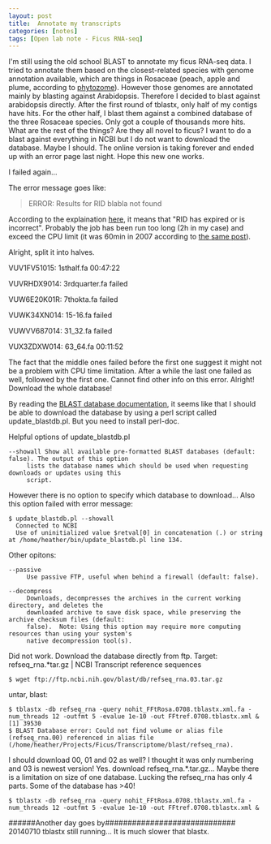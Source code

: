 ```yaml
---
layout: post
title:  Annotate my transcripts
categories: [notes]
tags: [Open lab note - Ficus RNA-seq]
---
```


I'm still using the old school BLAST to annotate my ficus RNA-seq data. I tried to annotate them based on the closest-related species with genome annotation available, which are things in Rosaceae (peach, apple and plume, according to [phytozome](http://phytozome.jgi.doe.gov)). However those genomes are annotated mainly by blasting against Arabidopsis. Therefore I decided to blast against arabidopsis directly. After the first round of tblastx, only half of my contigs have hits. For the other half, I blast them against a combined database of the three Rosaceae species. Only got a couple of thousands more hits. What are the rest of the things? Are they all novel to ficus? I want to do a blast against everything in NCBI but I do not want to download the database. Maybe I should. The online version is taking forever and ended up with an error page last night. Hope this new one works.

I failed again...

The error message goes like: 
>ERROR: Results for RID blabla not found 	

According to the explaination [here](http://www.ncbi.nlm.nih.gov/staff/tao/URLAPI/new/node99.html), it means that "RID has expired or is incorrect". Probably the job has been run too long (2h in my case) and exceed the CPU limit (it was 60min in 2007 according to [the same post](http://www.ncbi.nlm.nih.gov/staff/tao/URLAPI/new/node99.html)).

Alright, split it into halves. 


VUV1FV51015: 1sthalf.fa 00:47:22

VUVRHDX9014: 3rdquarter.fa failed

VUW6E20K01R: 7thokta.fa failed

VUWK34XN014: 15-16.fa failed

VUWVV687014: 31_32.fa failed

VUX3ZDXW014: 63_64.fa 00:11:52


The fact that the middle ones failed before the first one suggest it might not be a problem with CPU time limitation. After a while the last one failed as well, followed by the first one. Cannot find other info on this error. Alright! Download the whole database!

By reading the [BLAST database documentation](ftp://ftp.ncbi.nlm.nih.gov/blast/documents/blastdb.html), it seems like that I should be able to download the database by using a perl script called update_blastdb.pl. But you need to install perl-doc. 

Helpful options of update_blastdb.pl

	--showall Show all available pre-formatted BLAST databases (default: false). The output of this option
         lists the database names which should be used when requesting downloads or updates using this
         script. 
   However there is no option to specify which database to download... Also this option failed with error message:
         
    $ update_blastdb.pl --showall
	  Connected to NCBI
	  Use of uninitialized value $retval[0] in concatenation (.) or string at /home/heather/bin/update_blastdb.pl line 134.
	
Other opitons:
		         
	--passive
         Use passive FTP, useful when behind a firewall (default: false).
         
	--decompress
         Downloads, decompresses the archives in the current working directory, and deletes the
         downloaded archive to save disk space, while preserving the archive checksum files (default:
         false).  Note: Using this option may require more computing resources than using your system's
         native decompression tool(s).

Did not work. Download the database directly from ftp. Target:
refseq_rna.*tar.gz     | NCBI Transcript reference sequences

	$ wget ftp://ftp.ncbi.nih.gov/blast/db/refseq_rna.03.tar.gz
	
untar, blast:

	$ tblastx -db refseq_rna -query nohit_FFtRosa.0708.tblastx.xml.fa -num_threads 12 -outfmt 5 -evalue 1e-10 -out FFtref.0708.tblastx.xml &
	[1] 39530
	$ BLAST Database error: Could not find volume or alias file (refseq_rna.00) referenced in alias file (/home/heather/Projects/Ficus/Transcriptome/blast/refseq_rna).
	
I should download 00, 01 and 02 as well? I thought it was only numbering and 03 is newest version! 
Yes. download refseq_rna.*.tar.gz... Maybe there is a limitation on size of one database. Lucking the refseq_rna has only 4 parts. Some of the database has >40!

	$ tblastx -db refseq_rna -query nohit_FFtRosa.0708.tblastx.xml.fa -num_threads 12 -outfmt 5 -evalue 1e-10 -out FFtref.0708.tblastx.xml &
	
######Another day goes by#############################
20140710
tblastx still running... It is much slower that blastx.





